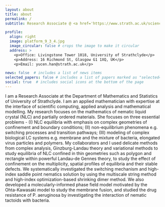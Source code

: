 ```yaml
---
layout: about
title: about
permalink: /
subtitle: Research Associate @ <a href='https://www.strath.ac.uk/science/mathematicsstatistics/'><b>Department of Mathematics and Statistics of University of Strathclyde</b></a>

profile:
  align: right
  image: platform_9_3_4.jpg
  image_circular: false # crops the image to make it circular
  address: >
    <p>Office: Livingstone Tower 1018, University of Strathclyde</p>
    <p>Address: 16 Richmond St, Glasgow G1 1XQ, UK</p>
    <p>Email: yucen.han@strath.ac.uk</p>

news: false  # includes a list of news items
selected_papers: false # includes a list of papers marked as "selected={true}"
social: true  # includes social icons at the bottom of the page
---
```


I am a Research Associate at the Department of Mathematics and Statistics of University of Strathclyde.
I am an applied mathematician with expertise at the interface of scientific computing, applied analysis and mathematical modelling. My research focuses on the mathematics of nematic liquid crystal (NLC) and partially ordered materials. She focuses on three essential problems - (I) NLC equilibria with emphasis on complex geometries of confinement and boundary conditions; (II) non-equilibrium phenomena e.g. switching processes and transition pathways; (III) modeling of complex biological LC systems e.g. membrane and the mixture of bacteria, elongated virus particles and polymers. My collaborators and I used delicate methods from complex analysis, Ginzburg-Landau theory and variational methods to study equilibria of NLC confined in thin geometries such as polygon and rectangle within powerful Landau-de Gennes theory, to study the effect of confinement on the multiplicity, spatial profiles of equilibria and their stable defects. We systematically investigated the switching mechanism and high-index saddle point nematics solution by using the multiscale string method and high-index optimization-based shrinking dimer method. We also developed a molecularly-informed phase field model motivated by the Ohta-Kawasaki model to study the membrane fusion, and studied the drug resistance of P. aeruginosa by investigating the interaction of nematic tactoids with bacteria.

